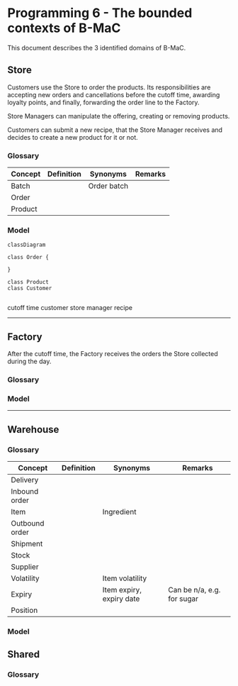 # Programming 6 - The bounded contexts of B-MaC

This document describes the 3 identified domains of B-MaC.


## Store

Customers use the Store to order the products. Its responsibilities are accepting new orders and cancellations before the cutoff time, awarding loyalty points, and finally, forwarding the order line to the Factory.

Store Managers can manipulate the offering, creating or removing products.

Customers can submit a new recipe, that the Store Manager receives and decides to create a new product for it or not.

### Glossary

| Concept | Definition | Synonyms    | Remarks |
|---------|------------|-------------|---------|
| Batch   |            | Order batch |         |
| Order   |            |             |         |
| Product |            |             |         |


### Model

```mermaid
classDiagram

class Order { 

}

class Product
class Customer


```

cutoff time
customer
store manager
recipe


---

## Factory

After the cutoff time, the Factory receives the orders the Store collected during the day.

### Glossary


### Model


---

## Warehouse


### Glossary
<a name="warehouse-glossary"></a>

| Concept        | Definition | Synonyms                 | Remarks                    |
|----------------|------------|--------------------------|----------------------------|
| Delivery       |            |                          |                            |
| Inbound order  |            |                          |                            |
| Item           |            | Ingredient               |                            |
| Outbound order |            |                          |                            |
| Shipment       |            |                          |                            |
| Stock          |            |                          |                            |
| Supplier       |            |                          |                            |
| Volatility     |            | Item volatility          |                            |
| Expiry         |            | Item expiry, expiry date | Can be n/a, e.g. for sugar |
| Position       |            |                          |                            |


### Model

## Shared 

### Glossary
